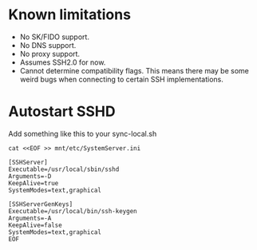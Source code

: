 # Known limitations
- No SK/FIDO support.
- No DNS support.
- No proxy support.
- Assumes SSH2.0 for now.
- Cannot determine compatibility flags.
  This means there may be some weird bugs when connecting to certain SSH implementations.

# Autostart SSHD

Add something like this to your sync-local.sh

```
cat <<EOF >> mnt/etc/SystemServer.ini

[SSHServer]
Executable=/usr/local/sbin/sshd
Arguments=-D
KeepAlive=true
SystemModes=text,graphical

[SSHServerGenKeys]
Executable=/usr/local/bin/ssh-keygen
Arguments=-A
KeepAlive=false
SystemModes=text,graphical
EOF
```